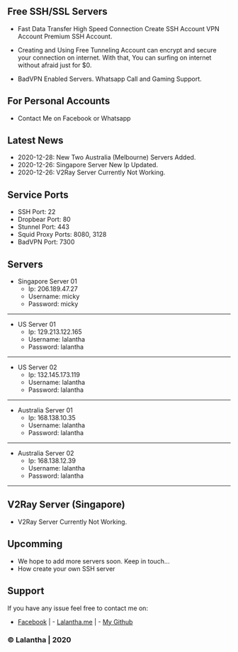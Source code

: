 ## Free SSH/SSL Servers

- Fast Data Transfer High Speed Connection Create SSH Account VPN Account Premium SSH Account.

- Creating and Using Free Tunneling Account can encrypt and secure your connection on internet. With that, You can surfing on internet without afraid just for $0.

- BadVPN Enabled Servers. Whatsapp Call and Gaming Support.

## For Personal Accounts

- Contact Me on Facebook or Whatsapp

## Latest News

- 2020-12-28: New Two Australia (Melbourne) Servers Added.
- 2020-12-26: Singapore Server New Ip Updated.
- 2020-12-26: V2Ray Server Currently Not Working.

## Service Ports

- SSH Port: 22
- Dropbear Port: 80
- Stunnel Port: 443
- Squid Proxy Ports: 8080, 3128
- BadVPN Port: 7300


## Servers

* Singapore Server 01                                            
    - Ip: 206.189.47.27
    - Username: micky
    - Password: micky

-------------------------

* US Server 01                                            
    - Ip: 129.213.122.165
    - Username: lalantha
    - Password: lalantha

-------------------------

* US Server 02
    - Ip: 132.145.173.119
    - Username: lalantha
    - Password: lalantha
    
-------------------------

* Australia Server 01                                            
    - Ip: 168.138.10.35
    - Username: lalantha
    - Password: lalantha

-------------------------

* Australia Server 02                                            
    - Ip: 168.138.12.39
    - Username: lalantha
    - Password: lalantha

-------------------------


## V2Ray Server (Singapore)

* V2Ray Server Currently Not Working.


## Upcomming

- We hope to add more servers soon. Keep in touch...
- How create your own SSH server


## Support 

If you have any issue feel free to contact me on: 
- [Facebook](https://www.facebook.com/lalanthamadushan82) | - [Lalantha.me](https://lalantha.me/) | - [My Github](https://github.com/lalantham)


### &copy; Lalantha | 2020
